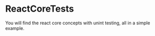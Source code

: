 # ReactCoreTests
You will find the react core concepts with unint testing, all in a simple example.
